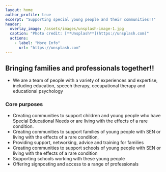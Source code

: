 ```yaml
---
layout: home
author_profile: true
excerpt: "Supporting special young people and their communities!!"
header:
  overlay_image: /assets/images/unsplash-image-1.jpg
  caption: "Photo credit: [**Unsplash**](https://unsplash.com)"
  actions:
    - label: "More Info"
      url: "https://unsplash.com"
---
```



## Bringing families and professionals together!!

* We are a team of people with a variety of experiences and expertise, including education, speech therapy, occupational therapy and educational psychology

### Core purposes
* Creating communities to support children and young people who have Special Educational Needs or are living with the effects of a rare condition.
* Creating communities to support families of young people with SEN or living with the effects of a rare condition,
* Providing support, networking, advice and training for families
* Creating communities to support schools of young people with SEN or living with the effects of a rare condition
* Supporting schools working with these young people
* Offering signposting and access to a range of professionals
